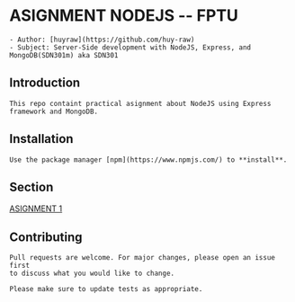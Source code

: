# ASIGNMENT NODEJS -- FPTU 
    - Author: [huyraw](https://github.com/huy-raw) 
    - Subject: Server-Side development with NodeJS, Express, and MongoDB(SDN301m) aka SDN301

## Introduction
    This repo containt practical asignment about NodeJS using Express framework and MongoDB. 
## Installation
    Use the package manager [npm](https://www.npmjs.com/) to **install**.

## Section
[ASIGNMENT 1](https://github.com/huy-raw/asignment-nodejs-fptu/tree/main/ASIGNMENT_1)

## Contributing
    Pull requests are welcome. For major changes, please open an issue first
    to discuss what you would like to change.

    Please make sure to update tests as appropriate.


